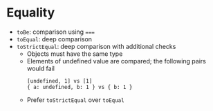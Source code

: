 # Equality

- `toBe`: comparison using `===`
- `toEqual`: deep comparison
- `toStrictEqual`: deep comparison with additional checks
  - Objects must have the same type
  - Elements of undefined value are compared; the following pairs would fail
    ```
    [undefined, 1] vs [1]
    { a: undefined, b: 1 } vs { b: 1 }
    ```
  - Prefer `toStrictEqual` over `toEqual`

